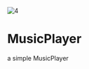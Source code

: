 ![4](https://user-images.githubusercontent.com/88026271/147556607-2cb3d30a-24a0-475d-b581-5c74607502c3.jpg)
# MusicPlayer
a simple MusicPlayer 
